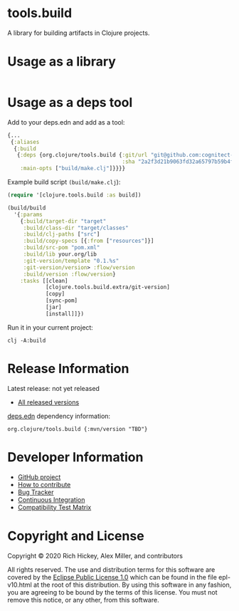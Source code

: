 tools.build
========================================

A library for building artifacts in Clojure projects.

# Usage as a library

```clojure
```

# Usage as a deps tool

Add to your deps.edn and add as a tool:

```clojure
{...
 {:aliases
  {:build
   {:deps {org.clojure/tools.build {:git/url "git@github.com:cognitect-labs/tools.build.git"
                                    :sha "2a2f3d21b9063fd32a65797b59b4ff6fe2ad84cc"}}
    :main-opts ["build/make.clj"]}}}}
```

Example build script `(build/make.clj`):

```clojure
(require '[clojure.tools.build :as build])

(build/build
  '{:params
    {:build/target-dir "target"
     :build/class-dir "target/classes"
     :build/clj-paths ["src"]
     :build/copy-specs [{:from ["resources"]}]
     :build/src-pom "pom.xml"
     :build/lib your.org/lib
     :git-version/template "0.1.%s"
     :git-version/version> :flow/version
     :build/version :flow/version}
    :tasks [[clean]
            [clojure.tools.build.extra/git-version]
            [copy]
            [sync-pom]
            [jar]
            [install]]})

```

Run it in your current project:

```
clj -A:build
```

# Release Information

Latest release: not yet released

* [All released versions](http://search.maven.org/#search%7Cgav%7C1%7Cg%3A%22org.clojure%22%20AND%20a%3A%22tools.build%22)

[deps.edn](https://clojure.org/guides/deps_and_cli) dependency information:

```
org.clojure/tools.build {:mvn/version "TBD"}
```

# Developer Information

* [GitHub project](https://github.com/clojure/tools.build)
* [How to contribute](https://clojure.org/community/contributing)
* [Bug Tracker](https://dev.clojure.org/jira/browse/TDEPS)
* [Continuous Integration](https://build.clojure.org/job/tools.build/)
* [Compatibility Test Matrix](https://build.clojure.org/job/tools.build-test-matrix/)

# Copyright and License

Copyright © 2020 Rich Hickey, Alex Miller, and contributors

All rights reserved. The use and
distribution terms for this software are covered by the
[Eclipse Public License 1.0] which can be found in the file
epl-v10.html at the root of this distribution. By using this software
in any fashion, you are agreeing to be bound by the terms of this
license. You must not remove this notice, or any other, from this
software.

[Eclipse Public License 1.0]: http://opensource.org/licenses/eclipse-1.0.php
